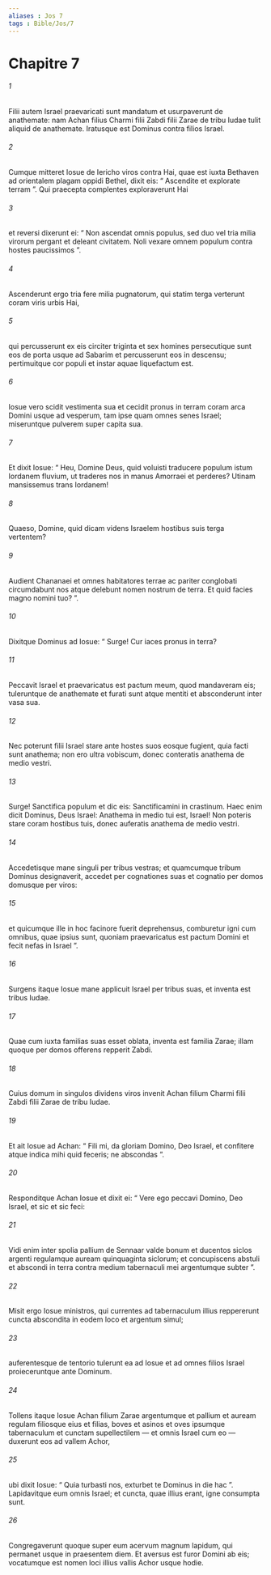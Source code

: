 ```yaml
---
aliases : Jos 7
tags : Bible/Jos/7
---
```


# Chapitre 7

###### 1
Filii autem Israel praevaricati sunt mandatum et usurpaverunt de anathemate: nam Achan filius Charmi filii Zabdi filii Zarae de tribu Iudae tulit aliquid de anathemate. Iratusque est Dominus contra filios Israel.
###### 2
Cumque mitteret Iosue de Iericho viros contra Hai, quae est iuxta Bethaven ad orientalem plagam oppidi Bethel, dixit eis: “ Ascendite et explorate terram ”. Qui praecepta complentes exploraverunt Hai 
###### 3
et reversi dixerunt ei: “ Non ascendat omnis populus, sed duo vel tria milia virorum pergant et deleant civitatem. Noli vexare omnem populum contra hostes paucissimos ”. 
###### 4
Ascenderunt ergo tria fere milia pugnatorum, qui statim terga verterunt coram viris urbis Hai, 
###### 5
qui percusserunt ex eis circiter triginta et sex homines persecutique sunt eos de porta usque ad Sabarim et percusserunt eos in descensu; pertimuitque cor populi et instar aquae liquefactum est.
###### 6
Iosue vero scidit vestimenta sua et cecidit pronus in terram coram arca Domini usque ad vesperum, tam ipse quam omnes senes Israel; miseruntque pulverem super capita sua. 
###### 7
Et dixit Iosue: “ Heu, Domine Deus, quid voluisti traducere populum istum Iordanem fluvium, ut traderes nos in manus Amorraei et perderes? Utinam mansissemus trans Iordanem! 
###### 8
Quaeso, Domine, quid dicam videns Israelem hostibus suis terga vertentem? 
###### 9
Audient Chananaei et omnes habitatores terrae ac pariter conglobati circumdabunt nos atque delebunt nomen nostrum de terra. Et quid facies magno nomini tuo? ”.
###### 10
Dixitque Dominus ad Iosue: “ Surge! Cur iaces pronus in terra? 
###### 11
Peccavit Israel et praevaricatus est pactum meum, quod mandaveram eis; tuleruntque de anathemate et furati sunt atque mentiti et absconderunt inter vasa sua. 
###### 12
Nec poterunt filii Israel stare ante hostes suos eosque fugient, quia facti sunt anathema; non ero ultra vobiscum, donec conteratis anathema de medio vestri. 
###### 13
Surge! Sanctifica populum et dic eis: Sanctificamini in crastinum. Haec enim dicit Dominus, Deus Israel: Anathema in medio tui est, Israel! Non poteris stare coram hostibus tuis, donec auferatis anathema de medio vestri. 
###### 14
Accedetisque mane singuli per tribus vestras; et quamcumque tribum Dominus designaverit, accedet per cognationes suas et cognatio per domos domusque per viros: 
###### 15
et quicumque ille in hoc facinore fuerit deprehensus, comburetur igni cum omnibus, quae ipsius sunt, quoniam praevaricatus est pactum Domini et fecit nefas in Israel ”.
###### 16
Surgens itaque Iosue mane applicuit Israel per tribus suas, et inventa est tribus Iudae. 
###### 17
Quae cum iuxta familias suas esset oblata, inventa est familia Zarae; illam quoque per domos offerens repperit Zabdi. 
###### 18
Cuius domum in singulos dividens viros invenit Achan filium Charmi filii Zabdi filii Zarae de tribu Iudae. 
###### 19
Et ait Iosue ad Achan: “ Fili mi, da gloriam Domino, Deo Israel, et confitere atque indica mihi quid feceris; ne abscondas ”. 
###### 20
Responditque Achan Iosue et dixit ei: “ Vere ego peccavi Domino, Deo Israel, et sic et sic feci: 
###### 21
Vidi enim inter spolia pallium de Sennaar valde bonum et ducentos siclos argenti regulamque auream quinquaginta siclorum; et concupiscens abstuli et abscondi in terra contra medium tabernaculi mei argentumque subter ”. 
###### 22
Misit ergo Iosue ministros, qui currentes ad tabernaculum illius reppererunt cuncta abscondita in eodem loco et argentum simul; 
###### 23
auferentesque de tentorio tulerunt ea ad Iosue et ad omnes filios Israel proieceruntque ante Dominum.
###### 24
Tollens itaque Iosue Achan filium Zarae argentumque et pallium et auream regulam filiosque eius et filias, boves et asinos et oves ipsumque tabernaculum et cunctam supellectilem — et omnis Israel cum eo — duxerunt eos ad vallem Achor, 
###### 25
ubi dixit Iosue: “ Quia turbasti nos, exturbet te Dominus in die hac ”. Lapidavitque eum omnis Israel; et cuncta, quae illius erant, igne consumpta sunt. 
###### 26
Congregaverunt quoque super eum acervum magnum lapidum, qui permanet usque in praesentem diem. Et aversus est furor Domini ab eis; vocatumque est nomen loci illius vallis Achor usque hodie.

